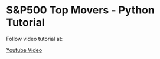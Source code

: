 # S&P500 Top Movers - Python Tutorial 

Follow video tutorial at:

[Youtube Video](https://youtu.be/WOmkkdJtn5k)
